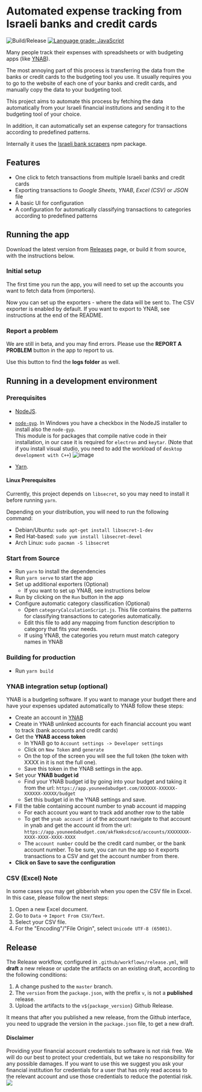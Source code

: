 # Automated expense tracking from Israeli banks and credit cards

![Build/Release](https://github.com/brafdlog/budget-tracking/workflows/Build/Release/badge.svg?branch=master&event=push)
[![Language grade: JavaScript](https://img.shields.io/lgtm/grade/javascript/g/brafdlog/budget-tracking.svg?logo=lgtm&logoWidth=18)](https://lgtm.com/projects/g/brafdlog/budget-tracking/context:javascript)

Many people track their expenses with spreadsheets or with budgeting apps (like [YNAB](https://ynab.com/referral/?ref=Z5wPbP0cYTWjdTQj&utm_source=customer_referral)).

The most annoying part of this process is transferring the data from the banks or credit cards to the budgeting tool you use. It usually requires you to go to the website of each one of your banks and credit cards, and manually copy the data to your budgeting tool.

This project aims to automate this process by fetching the data automatically from your Israeli financial institutions and sending it to the budgeting tool of your choice.

In addition, it can automatically set an expense category for transactions according to predefined patterns.

Internally it uses the [Israeli bank scrapers](https://github.com/eshaham/israeli-bank-scrapers) npm package.

## Features

- One click to fetch transactions from multiple Israeli banks and credit cards
- Exporting transactions to *Google Sheets*, *YNAB*, *Excel (CSV)* or *JSON* file
- A basic UI for configuration
- A configuration for automatically classifying transactions to categories according to predefined patterns

## Running the app

Download the latest version from [Releases](https://github.com/brafdlog/budget-tracking/releases) page, or build it from source, with the instructions below.

### Initial setup

The first time you run the app, you will need to set up the accounts you want to fetch data from (importers).

Now you can set up the exporters - where the data will be sent to. The CSV exporter is enabled by default.
If you want to export to YNAB, see instructions at the end of the README.

### Report a problem

We are still in beta, and you may find errors.
Please use the **REPORT A PROBLEM** button in the app to report to us.

Use this button to find the **logs folder** as well.

## Running in a development environment

### Prerequisites

- [NodeJS](https://nodejs.org/en/download/).
- [`node-gyp`](https://github.com/nodejs/node-gyp#installation). In Windows you have a checkbox in the NodeJS installer to install also the `node-gyp`.  
  This module is for packages that compile native code in their installation, in our case it is required for `electron` and `keytar`. (Note that if you install visual studio, you need to add the workload of `desktop development with C++`) ![image](https://user-images.githubusercontent.com/7272927/111470123-2c849b00-8730-11eb-8fd2-f40628d34413.png)

- [Yarn](https://yarnpkg.com/getting-started/install).

#### Linux Prerequisites

Currently, this project depends on `libsecret`, so you may need to install it before running `yarn`.

Depending on your distribution, you will need to run the following command:

- Debian/Ubuntu: `sudo apt-get install libsecret-1-dev`
- Red Hat-based: `sudo yum install libsecret-devel`
- Arch Linux: `sudo pacman -S libsecret`

### Start from Source

- Run `yarn` to install the dependencies
- Run `yarn serve` to start the app
- Set up additional exporters (Optional)
  - If you want to set up YNAB, see instructions below
- Run by clicking on the `Run` button in the app
- Configure automatic category classification (Optional)
  - Open `categoryCalculationScript.js`. This file contains the patterns for classifying transactions to categories automatically.
  - Edit this file to add any mapping from function description to category that fits your needs.
  - If using YNAB, the categories you return must match category names in YNAB

### Building for production

- Run `yarn build`

### YNAB integration setup (optional)

YNAB is a budgeting software. If you want to manage your budget there and have your expenses updated automatically to YNAB follow these steps:

- Create an account in [YNAB](https://ynab.com/referral/?ref=Z5wPbP0cYTWjdTQj&utm_source=customer_referral)
- Create in YNAB unlinked accounts for each financial account you want to track (bank accounts and credit cards)
- Get the **YNAB access token**
  - In YNAB go to `Account settings -> Developer settings`
  - Click on `New Token` and `generate`
  - On the top of the screen you will see the full token (the token with XXXX in it is not the full one).
  - Save this token in the YNAB settings in the app.
- Set your **YNAB budget id**
  - Find your YNAB budget id by going into your budget and taking it from the url: `https://app.youneedabudget.com/XXXXXX-XXXXXX-XXXXXX-XXXXX/budget`
  - Set this budget id in the YNAB settings and save.
- Fill the table containing account number to ynab account id mapping
  - For each account you want to track add another row to the table
  - To get the `ynab account id` of the account navigate to that account in ynab and get the account id from the url: `https://app.youneedabudget.com/akfkmksdcscd/accounts/XXXXXXXX-XXXX-XXXX-XXXX-XXXX`
  - The `account number` could be the credit card number, or the bank account number. To be sure, you can run the app so it exports transactions to a CSV and get the account number from there.
- **Click on Save to save the configuration**

### CSV (Excel) Note

In some cases you may get gibberish when you open the CSV file in Excel. In this case, please follow the next steps:

1. Open a new Excel document.
1. Go to `Data` -> `Import From CSV/Text`.
1. Select your CSV file.
1. For the "Encoding"/"File Origin", select `Unicode UTF-8 (65001)`.

## Release

The Release workflow, configured in `.github/workflows/release.yml`, will **draft** a new release or update the artifacts on an existing draft, according to the following conditions:

1. A change pushed to the `master` branch.
1. The `version` from the `package.json`, with the prefix `v`, is not a **published** release.
1. Upload the artifacts to the `v${package_version}` Github Release.

It means that after you published a new release, from the Github interface, you need to upgrade the version in the `package.json` file, to get a new draft.

#### Disclaimer

Providing your financial account credentials to software is not risk free. We will do our best to protect your credentials, but we take no responsibility for any possible damages. If you want to use this we suggest you ask your financial institution for credentials for a user that has only read access to the relevant account and use those credentials to reduce the potential risk.
![](https://api.segment.io/v1/pixel/page?data=ewogICJ3cml0ZUtleSI6ICJtOVh2MHpHZTFvVWphaVU4cjJUZjJBdU44SThmQlJyYyIsCiAgIm5hbWUiOiAiUkVBRE1FIiwKICAiYW5vbnltb3VzSWQiOiAiYWFhYSIKfQ==)
